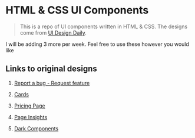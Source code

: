 # HTML & CSS UI Components

> This is a repo of UI components written in HTML & CSS. The designs come from [UI Design Daily](https://uidesigndaily.com).

I will be adding 3 more per week. Feel free to use these however you would like


## Links to original designs


1. [Report a bug - Request feature](https://uidesigndaily.com/posts/sketch-report-a-bug-request-feature-modal-pop-up-success-error-day-1110)

2. [Cards](https://uidesigndaily.com/posts/sketch-cards-card-button-list-day-1117)

3. [Pricing Page](https://uidesigndaily.com/posts/sketch-pricing-page-table-subscription-card-cards-day-1116)

4. [Page Insights](https://uidesigndaily.com/posts/sketch-page-insights-stats-statistics-website-analytics-card-header-day-1125)
5. [Dark Components](https://uidesigndaily.com/posts/sketch-dark-components-theme-ui-dropdown-menu-progress-bar-day-1112)